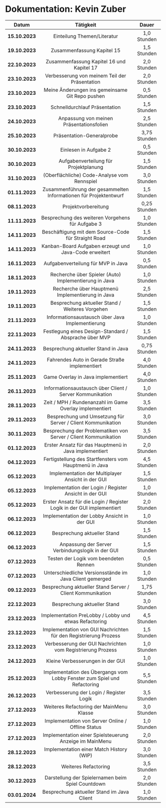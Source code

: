 # Dokumentation: Kevin Zuber

|     Datum      |                                Tätigkeit                                 |    Dauer     |
|:--------------:|:------------------------------------------------------------------------:|:------------:|
| **15.10.2023** |                       Einteilung Themen/Literatur                        | 1,0 Stunden  | 
| **19.10.2023** |                        Zusammenfassung Kapitel 15                        | 1,5 Stunden  | 
| **22.10.2023** |                Zusammenfassung Kapitel 16 und Kapitel 17                 | 2,0 Stunden  | 
| **23.10.2023** |              Verbesserung von meinem Teil der Präsentation               | 2,0 Stunden  |
| **23.10.2023** |             Meine Änderungen ins gemeinsame Git Repo pushen              | 0,5 Stunden  |
| **23.10.2023** |                      Schnelldurchlauf Präsentation                       | 1,5 Stunden  |
| **24.10.2023** |                 Anpassung von meinen Präsentationsfolien                 | 2,5 Stunden  | 
| **25.10.2023** |                        Präsentation-Generalprobe                         | 3,75 Stunden |
| **30.10.2023** |                          Einlesen in Aufgabe 2                           | 0,5 Stunden  |
| **30.10.2023** |                  Aufgabenverteilung für Projektplanung                   | 1,5 Stunden  |
| **31.10.2023** |               (Oberflächliche) Code-Analyse vom Rennspiel                | 3,0 Stunden  |
| **01.11.2023** |     Zusammenführung der gesammelten Informationen für Projektentwurf     | 1,5 Stunden  |
| **08.11.2023** |                           Projektvorbereitung                            | 0,25 Stunden |
| **11.11.2023** |             Besprechung des weiteren Vorgehens für Aufgabe 3             | 1,0 Stunden  |
| **14.11.2023** |           Beschäftigung mit dem Source-Code für Straight Road            | 1,5 Stunden  |
| **14.11.2023** |          Kanban-Board Aufgaben erzeugt und Java-Code erweitert           | 1,0 Stunden  |
| **16.11.2023** |                    Aufgabenverteilung für MVP in Java                    | 0,5 Stunden  |
| **18.11.2023** |          Recherche über Spieler (Auto) Implementierung in Java           | 1,0 Stunden  |
| **19.11.2023** |             Recherche über Hauptmenü Implementierung in Java             | 2,5 Stunden  |
| **19.11.2023** |             Besprechung aktueller Stand / Weiteres Vorgehen              | 1,5 Stunden  |
| **21.11.2023** |             Informationsaustausch über Java Implementierung              | 1,0 Stunden  |
| **22.11.2023** |          Festlegung eines Design-Standard / Absprache über MVP           | 1,5 Stunden  |
| **24.11.2023** |                   Besprechung aktueller Stand in Java                    | 0,75 Stunden |
| **24.11.2023** |              Fahrendes Auto in Gerade Straße implementiert               | 4,0 Stunden  |
| **25.11.2023** |                    Game Overlay in Java implementiert                    | 4,0 Stunden  |
| **26.11.2023** |         Informationsaustausch über Client / Server Kommunikation         | 1,0 Stunden  |
| **28.11.2023** |         Zeit / MPH / Rundenanzahl im Game Overlay implementiert          | 3,5 Stunden  |
| **29.11.2023** |       Besprechung und Umsetzung für Server / Client Kommunikation        | 3,0 Stunden  |
| **30.11.2023** |     Besprechung der Problematiken von Server / Client Kommunikation      | 3,5 Stunden  |
| **01.12.2023** |          Erster Ansatz für das Hauptmenü in Java implementiert           | 2,0 Stunden  |
| **04.12.2023** |          Fertigstellung des Startfensters vom Hauptmenü in Java          | 4,5 Stunden  |
| **05.12.2023** |            Implementation der Multiplayer Ansicht in der GUI             | 1,5 Stunden  |
| **05.12.2023** |          Implementation der Login / Register Ansicht in der GUI          | 1,0 Stunden  |
| **05.12.2023** |  Erster Ansatz für die Login / Register Logik in der GUI implementiert   | 2,0 Stunden  |
| **06.12.2023** |               Implementation der Lobby Ansicht in der GUI                | 1,0 Stunden  |
| **06.12.2023** |                       Besprechung aktueller Stand                        | 1,5 Stunden  |
| **06.12.2023** |             Anpassung der Server Verbindungslogik in der GUI             | 1,5 Stunden  |
| **07.12.2023** |                  Testen der Logik vom beendeten Rennen                   | 0,5 Stunden  |
| **07.12.2023** |         Unterschiedliche Versionsstände im Java Client gemerged          | 1,0 Stunden  |
| **09.12.2023** |        Besprechung aktueller Stand Server / Client Kommunikation         | 1,75 Stunden |
| **22.12.2023** |                       Besprechung aktueller Stand                        | 3,0 Stunden  |
| **23.12.2023** |          Implementation PreLobby / Lobby und etwas Refactoring           | 4,5 Stunden  |
| **23.12.2023** |     Implementation von GUI Nachrichten für den Registrierung Prozess     | 1,5 Stunden  |
| **23.12.2023** |        Verbesserung der GUI Nachrichten vom Registrierung Prozess        | 1,0 Stunden  |
| **24.12.2023** |                     Kleine Verbesserungen in der GUI                     | 1,0 Stunden  |
| **25.12.2023** | Implementation des Übergangs vom Lobby Fenster zum Spiel und Refactoring | 5,5 Stunden  |
| **26.12.2023** |                 Verbesserung der Login / Register Logik                  | 3,5 Stunden  |
| **27.12.2023** |                 Weiteres Refactoring der MainMenu Klasse                 | 3,0 Stunden  |
| **27.12.2023** |            Implementation von Server Online / Offline Status             | 1,0 Stunden  |
| **27.12.2023** |         Implementation einer Spielsteuerung Anzeige im MainMenu          | 2,0 Stunden  |
| **28.12.2023** |                 Implementation einer Match History (WIP)                 | 3,0 Stunden  |
| **28.12.2023** |                           Weiteres Refactoring                           | 3,5 Stunden  |
| **30.12.2023** |            Darstellung der Spielernamen beim Spiel Countdown             | 2,0 Stunden  |
| **03.01.2024** |                Besprechung aktueller Stand im Java Client                | 1,0 Stunden  |